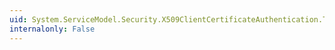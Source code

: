 ```yaml
---
uid: System.ServiceModel.Security.X509ClientCertificateAuthentication.TrustedStoreLocation
internalonly: False
---
```

